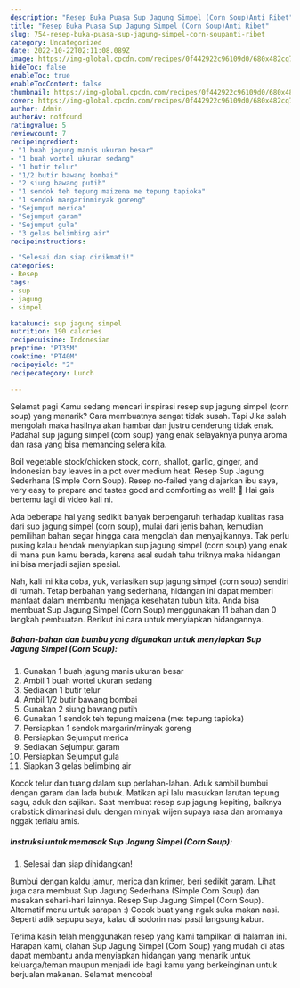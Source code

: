 ```yaml
---
description: "Resep Buka Puasa Sup Jagung Simpel (Corn Soup)Anti Ribet"
title: "Resep Buka Puasa Sup Jagung Simpel (Corn Soup)Anti Ribet"
slug: 754-resep-buka-puasa-sup-jagung-simpel-corn-soupanti-ribet
category: Uncategorized
date: 2022-10-22T02:11:08.089Z
image: https://img-global.cpcdn.com/recipes/0f442922c96109d0/680x482cq70/sup-jagung-simpel-corn-soup-foto-resep-utama.jpg
hideToc: false
enableToc: true
enableTocContent: false
thumbnail: https://img-global.cpcdn.com/recipes/0f442922c96109d0/680x482cq70/sup-jagung-simpel-corn-soup-foto-resep-utama.jpg
cover: https://img-global.cpcdn.com/recipes/0f442922c96109d0/680x482cq70/sup-jagung-simpel-corn-soup-foto-resep-utama.jpg
author: Admin
authorAv: notfound
ratingvalue: 5
reviewcount: 7
recipeingredient:
- "1 buah jagung manis ukuran besar"
- "1 buah wortel ukuran sedang"
- "1 butir telur"
- "1/2 butir bawang bombai"
- "2 siung bawang putih"
- "1 sendok teh tepung maizena me tepung tapioka"
- "1 sendok margarinminyak goreng"
- "Sejumput merica"
- "Sejumput garam"
- "Sejumput gula"
- "3 gelas belimbing air"
recipeinstructions:

- "Selesai dan siap dinikmati!"
categories:
- Resep
tags:
- sup
- jagung
- simpel

katakunci: sup jagung simpel 
nutrition: 190 calories
recipecuisine: Indonesian
preptime: "PT35M"
cooktime: "PT40M"
recipeyield: "2"
recipecategory: Lunch

---
```



Selamat pagi Kamu sedang mencari inspirasi resep sup jagung simpel (corn soup) yang menarik? Cara membuatnya sangat tidak susah. Tapi Jika salah mengolah maka hasilnya akan hambar dan justru cenderung tidak enak. Padahal sup jagung simpel (corn soup) yang enak selayaknya punya aroma dan rasa yang bisa memancing selera kita.


Boil vegetable stock/chicken stock, corn, shallot, garlic, ginger, and Indonesian bay leaves in a pot over medium heat. Resep Sup Jagung Sederhana (Simple Corn Soup). Resep no-failed yang diajarkan ibu saya, very easy to prepare and tastes good and comforting as well! 🌽 Hai gais bertemu lagi di video kali ni.

Ada beberapa hal yang sedikit banyak berpengaruh terhadap kualitas rasa dari sup jagung simpel (corn soup), mulai dari jenis bahan, kemudian pemilihan bahan segar hingga cara mengolah dan menyajikannya. Tak perlu pusing kalau hendak menyiapkan sup jagung simpel (corn soup) yang enak di mana pun kamu berada, karena asal sudah tahu triknya maka hidangan ini bisa menjadi sajian spesial.


Nah, kali ini kita coba, yuk, variasikan sup jagung simpel (corn soup) sendiri di rumah. Tetap berbahan yang sederhana, hidangan ini dapat memberi manfaat dalam membantu menjaga kesehatan tubuh kita. Anda bisa membuat Sup Jagung Simpel (Corn Soup) menggunakan 11 bahan dan 0 langkah pembuatan. Berikut ini cara untuk menyiapkan hidangannya.

<!--inarticleads1-->

##### Bahan-bahan dan bumbu yang digunakan untuk menyiapkan Sup Jagung Simpel (Corn Soup):

1. Gunakan 1 buah jagung manis ukuran besar
1. Ambil 1 buah wortel ukuran sedang
1. Sediakan 1 butir telur
1. Ambil 1/2 butir bawang bombai
1. Gunakan 2 siung bawang putih
1. Gunakan 1 sendok teh tepung maizena (me: tepung tapioka)
1. Persiapkan 1 sendok margarin/minyak goreng
1. Persiapkan Sejumput merica
1. Sediakan Sejumput garam
1. Persiapkan Sejumput gula
1. Siapkan 3 gelas belimbing air


Kocok telur dan tuang dalam sup perlahan-lahan. Aduk sambil bumbui dengan garam dan lada bubuk. Matikan api lalu masukkan larutan tepung sagu, aduk dan sajikan. Saat membuat resep sup jagung kepiting, baiknya crabstick dimarinasi dulu dengan minyak wijen supaya rasa dan aromanya nggak terlalu amis. 

<!--inarticleads2-->

##### Instruksi untuk memasak Sup Jagung Simpel (Corn Soup):


1. Selesai dan siap dihidangkan!

Bumbui dengan kaldu jamur, merica dan krimer, beri sedikit garam. Lihat juga cara membuat Sup Jagung Sederhana (Simple Corn Soup) dan masakan sehari-hari lainnya. Resep Sup Jagung Simpel (Corn Soup). Alternatif menu untuk sarapan :) Cocok buat yang ngak suka makan nasi. Seperti adik sepupu saya, kalau di sodorin nasi pasti langsung kabur. 

Terima kasih telah menggunakan resep yang kami tampilkan di halaman ini. Harapan kami, olahan Sup Jagung Simpel (Corn Soup) yang mudah di atas dapat membantu anda menyiapkan hidangan yang menarik untuk keluarga/teman maupun menjadi ide bagi kamu yang berkeinginan untuk berjualan makanan. Selamat mencoba!
